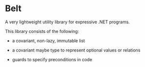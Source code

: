 Belt
====

A very lightweight utility library for expressive .NET programs. 

This library consists of the following:

- a covariant, non-lazy, immutable list

- a covariant maybe type to represent optional values or relations

- guards to specify preconditions in code
